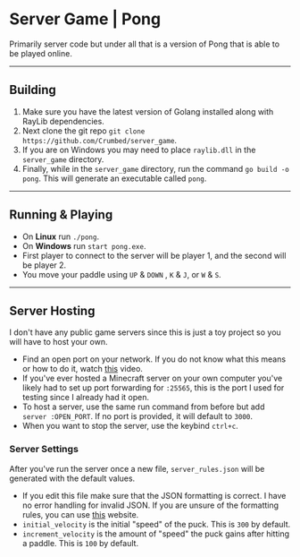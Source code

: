 # Server Game | Pong
Primarily server code but under all that is a version of Pong that is able to be played online.

---

## Building
1. Make sure you have the latest version of Golang installed along with RayLib dependencies.
2. Next clone the git repo `git clone https://github.com/Crumbed/server_game`.
3. If you are on Windows you may need to place `raylib.dll` in the `server_game` directory.
4. Finally, while in the `server_game` directory, run the command `go build -o pong`. This will generate an executable called `pong`.
---

## Running & Playing
- On **Linux** run `./pong`.
- On **Windows** run `start pong.exe`.
- First player to connect to the server will be player 1, and the second will be player 2.
- You move your paddle using `UP` & `DOWN` , `K` & `J`, or `W` & `S`.
---

## Server Hosting
I don't have any public game servers since this is just a toy project so you will have to host your own. 
- Find an open port on your network. If you do not know what this means or how to do it, watch [this](https://www.youtube.com/watch?v=WOZQppVNGvA) video.
- If you've ever hosted a Minecraft server on your own computer you've likely had to set up port forwarding for `:25565`, this is the port I used for testing since I already had it open.
- To host a server, use the same run command from before but add `server :OPEN_PORT`. If no port is provided, it will default to `3000`.
- When you want to stop the server, use the keybind `ctrl+c`.

### Server Settings
After you've run the server once a new file, `server_rules.json` will be generated with the default values.
- If you edit this file make sure that the JSON formatting is correct. I have no error handling for invalid JSON. If you are unsure of the formatting rules, you can use [this](https://jsonlint.com/) website.
- `initial_velocity` is the initial "speed" of the puck. This is `300` by default.
- `increment_velocity` is the amount of "speed" the puck gains after hitting a paddle. This is `100` by default.
